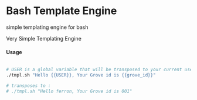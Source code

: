 Bash Template Engine
====================

simple templating engine for bash

Very Simple Templating Engine


#### Usage

```bash

# USER is a global variable that will be transposed to your current user name
./tmpl.sh "Hello {{USER}}, Your Grove id is {{grove_id}}"

# transposes to :
# ./tmpl.sh "Hello ferron, Your Grove id is 001"

```
